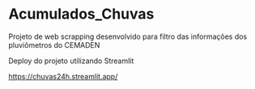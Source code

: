 # Acumulados_Chuvas
Projeto de web scrapping desenvolvido para filtro das informações dos pluviômetros do CEMADEN


Deploy do projeto utilizando Streamlit

https://chuvas24h.streamlit.app/
